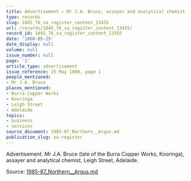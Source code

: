 ```yaml
---
title: Advertisement — Mr J.A. Bruce, assayer and analytical chemist
type: records
slug: 1845_76_sa_register_content_13455
url: /records/1845_76_sa_register_content_13455/
record_id: 1845_76_sa_register_content_13455
date: '1860-05-25'
date_display: null
volume: null
issue_number: null
page: '1'
article_type: advertisement
issue_reference: 25 May 1860, page 1
people_mentioned:
- Mr J.A. Bruce
places_mentioned:
- Burra Copper Works
- Kooringa
- Leigh Street
- Adelaide
topics:
- business
- services
source_document: 1985-87_Northern__Argus.md
publication_slug: sa-register
---
```


Advertisement.  Mr J.A. Bruce (late of the Burra Copper Works, Kooringa), assayer and analytical chemist, Leigh Street, Adelaide.

Source: [1985-87_Northern__Argus.md](/downloads/markdown/1985-87_Northern__Argus.md)
